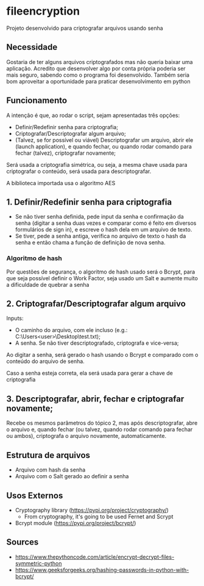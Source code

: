 # fileencryption
Projeto desenvolvido para criptografar arquivos usando senha

## Necessidade
Gostaria de ter alguns arquivos criptografados mas não queria baixar uma aplicação.
Acredito que desenvolver algo por conta própria poderia ser mais seguro, sabendo como o programa foi desenvolvido.
Também seria bom aproveitar a oportunidade para praticar desenvolvimento em python

## Funcionamento
A intenção é que, ao rodar o script, sejam apresentadas três opções:
 - Definir/Redefinir senha para criptografia;
 - Criptografar/Descriptografar algum arquivo;
 - (Talvez, se for possível ou viável) Descriptografar um arquivo, abrir ele (launch application), e quando fechar, ou quando rodar comando para fechar (talvez), criptografar novamente;

Será usada a criptografia simétrica, ou seja, a mesma chave usada para criptografar o conteúdo, será usada para descriptografar.

A biblioteca importada usa o algoritmo AES 

## 1. Definir/Redefinir senha para criptografia
 - Se não tiver senha definida, pede input da senha e confirmação da senha (digitar a senha duas vezes e comparar como é feito em diversos formulários de sign in), e escreve o hash dela em um arquivo de texto.
 - Se tiver, pede a senha antiga, verifica no arquivo de texto o hash da senha e então chama a função de definição de nova senha.

### Algoritmo de hash
Por questões de segurança, o algoritmo de hash usado será o Bcrypt, para que seja possível definir o Work Factor, seja usado um Salt e aumente muito a dificuldade de quebrar a senha

## 2. Criptografar/Descriptografar algum arquivo
Inputs:
 - O caminho do arquivo, com ele incluso (e.g.: C:\Users\<user>\Desktop\test.txt);
 - A senha.
Se não tiver descriptografado, criptografa e vice-versa;

Ao digitar a senha, será gerado o hash usando o Bcrypt e comparado com o conteúdo do arquivo de senha.

Caso a senha esteja correta, ela será usada para gerar a chave de criptografia

## 3. Descriptografar, abrir, fechar e criptografar novamente;
Recebe os mesmos parâmetros do tópico 2, mas após descriptografar, abre o arquivo e, quando fechar (ou talvez, quando rodar comando para fechar ou ambos), criptografa o arquivo novamente, automaticamente.

## Estrutura de arquivos
 - Arquivo com hash da senha
 - Arquivo com o Salt gerado ao definir a senha

## Usos Externos
 - Cryptography library (https://pypi.org/project/cryptography/)
   - From cryptography, it's going to be used Fernet and Scrypt
 - Bcrypt module (https://pypi.org/project/bcrypt/)

## Sources
 - https://www.thepythoncode.com/article/encrypt-decrypt-files-symmetric-python
 - https://www.geeksforgeeks.org/hashing-passwords-in-python-with-bcrypt/